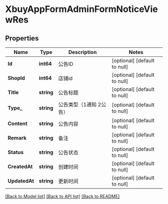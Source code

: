 # XbuyAppFormAdminFormNoticeViewRes

## Properties
Name | Type | Description | Notes
------------ | ------------- | ------------- | -------------
**Id** | **int64** | 公告ID | [optional] [default to null]
**ShopId** | **int64** | 店铺id | [optional] [default to null]
**Title** | **string** | 公告标题 | [optional] [default to null]
**Type_** | **string** | 公告类型（1通知 2公告） | [optional] [default to null]
**Content** | **string** | 公告内容 | [optional] [default to null]
**Remark** | **string** | 备注 | [optional] [default to null]
**Status** | **string** | 公告状态 | [optional] [default to null]
**CreatedAt** | **string** | 创建时间 | [optional] [default to null]
**UpdatedAt** | **string** | 更新时间 | [optional] [default to null]

[[Back to Model list]](../README.md#documentation-for-models) [[Back to API list]](../README.md#documentation-for-api-endpoints) [[Back to README]](../README.md)

